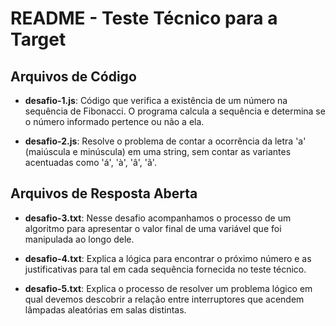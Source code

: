 # README - Teste Técnico para a Target

## Arquivos de Código

- **desafio-1.js**: Código que verifica a existência de um número na sequência de Fibonacci. O programa calcula a sequência e determina se o número informado pertence ou não a ela.
  
- **desafio-2.js**: Resolve o problema de contar a ocorrência da letra 'a' (maiúscula e minúscula) em uma string, sem contar as variantes acentuadas como 'á', 'à', 'â', 'ã'.

## Arquivos de Resposta Aberta

- **desafio-3.txt**: Nesse desafio acompanhamos o processo de um algoritmo para apresentar o valor final de uma variável que foi manipulada ao longo dele.
  
- **desafio-4.txt**: Explica a lógica para encontrar o próximo número e as justificativas para tal em cada sequência fornecida no teste técnico.
  
- **desafio-5.txt**: Explica o processo de resolver um problema lógico em qual devemos descobrir a relação entre interruptores que acendem lâmpadas aleatórias em salas distintas.
